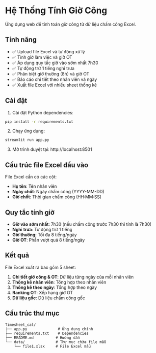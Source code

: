 # Hệ Thống Tính Giờ Công

Ứng dụng web để tính toán giờ công từ dữ liệu chấm công Excel.

## Tính năng

- ✅ Upload file Excel và tự động xử lý
- ✅ Tính giờ làm việc và giờ OT
- ✅ Áp dụng quy tắc giờ vào sớm nhất 7h30
- ✅ Tự động trừ 1 tiếng nghỉ trưa
- ✅ Phân biệt giờ thường (8h) và giờ OT
- ✅ Báo cáo chi tiết theo nhân viên và ngày
- ✅ Xuất file Excel với nhiều sheet thống kê

## Cài đặt

1. Cài đặt Python dependencies:
```bash
pip install -r requirements.txt
```

2. Chạy ứng dụng:
```bash
streamlit run app.py
```

3. Mở trình duyệt tại: http://localhost:8501

## Cấu trúc file Excel đầu vào

File Excel cần có các cột:
- **Họ tên**: Tên nhân viên
- **Ngày chốt**: Ngày chấm công (YYYY-MM-DD)
- **Giờ chốt**: Thời gian chấm công (HH:MM:SS)

## Quy tắc tính giờ

- **Giờ vào sớm nhất**: 7h30 (nếu chấm công trước 7h30 thì tính là 7h30)
- **Nghỉ trưa**: Tự động trừ 1 tiếng
- **Giờ thường**: Tối đa 8 tiếng/ngày
- **Giờ OT**: Phần vượt quá 8 tiếng/ngày

## Kết quả

File Excel xuất ra bao gồm 5 sheet:
1. **Chi tiết giờ công & OT**: Dữ liệu từng ngày của mỗi nhân viên
2. **Thống kê nhân viên**: Tổng hợp theo nhân viên
3. **Thống kê theo ngày**: Tổng hợp theo ngày
4. **Ranking OT**: Xếp hạng giờ OT
5. **Dữ liệu gốc**: Dữ liệu chấm công gốc

## Cấu trúc thư mục

```
Timesheet_cal/
├── app.py              # Ứng dụng chính
├── requirements.txt    # Dependencies
├── README.md          # Hướng dẫn
└── data/              # Thư mục chứa file mẫu
    └── file1.xlsx     # File Excel mẫu
```
